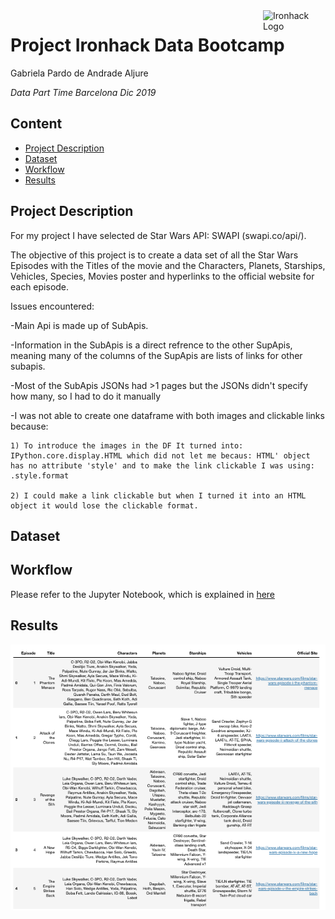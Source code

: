 <img src="https://bit.ly/2VnXWr2" alt="Ironhack Logo" width="100" align="right"/>


#   Project Ironhack Data Bootcamp

Gabriela Pardo de Andrade Aljure

*Data Part Time Barcelona Dic 2019*


## Content
- [Project Description](#project)
- [Dataset](#dataset)
- [Workflow](#workflow)
- [Results](#results)

<a name="project"></a>

## Project Description


For my project I have selected de Star Wars API: SWAPI (swapi.co/api/). 

The objective of this project is to create a data set of all the Star Wars Episodes with the Titles of the movie and the Characters, Planets, Starships, Vehicles, Species, Movies poster and hyperlinks to the official website for each episode.

Issues encountered:

-Main Api is made up of SubApis.

-Information in the SubApis is a direct refrence to the other SupApis, meaning many of the columns of the SupApis are lists of links for other subapis.

-Most of the SubApis JSONs had >1 pages but the JSONs didn't specify how many, so I had to do it manually

-I was not able to create one dataframe with both images and clickable links because:

    1) To introduce the images in the DF It turned into: IPython.core.display.HTML which did not let me becaus: HTML' object has no attribute 'style' and to make the link clickable I was using: .style.format
    
    2) I could make a link clickable but when I turned it into an HTML object it would lose the clickable format.



<a name="dataset"></a>

## Dataset



<a name="workflow"></a>

## Workflow

Please refer to the Jupyter Notebook, which is explained in [here](https://github.com/Gabjure/project-web/blob/master/STAR%20WARS%20API%20AND%20WEB%20SCRAPING.ipynb)


<a name="results"></a>

## Results

![DataFrame 1](/img/./sw_clickable.jpg)

